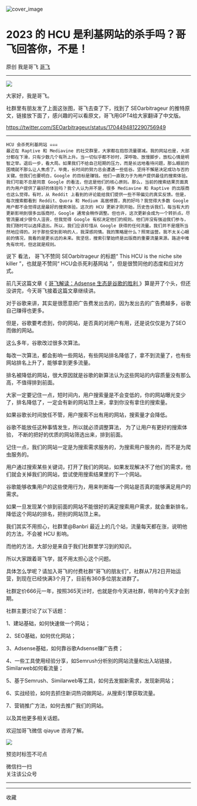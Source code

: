 ![cover_image](https://mmbiz.qpic.cn/sz_mmbiz_jpg/LBrX00GQeictSvd2Y7tUXAjHIiba2JswRhorYgErflqxdkDdkEwZMB9mJXiaHsGT37Ozs0BbrbfFOGnh6vXgr1kicg/0?wx_fmt=jpeg)

#  2023 的 HCU 是利基网站的杀手吗？哥飞回答你，不是！

原创  我是哥飞  [ 哥飞 ](javascript:void\(0\);)

__ _ _ _ _

![](https://mmbiz.qpic.cn/sz_mmbiz_png/LBrX00GQeictSvd2Y7tUXAjHIiba2JswRhaiciarvNAdTeDXNbEy9ZS5CCXWoL17kARSDznicECA9eFPgicUy3XSUdLg/640?wx_fmt=png)

大家好，我是哥飞。  

社群里有朋友发了上面这张图，哥飞去查了下，找到了 SEOarbitrageur
的推特原文，链接放下面了，感兴趣的可以看原文，哥飞用GPT4给大家翻译了中文版。

https://twitter.com/SEOarbitrageur/status/1704494812290756949

  *   *   *   *   *   *   *   *   *   *   *   *   *   *   *   *   *   *   *   *   *   *   *   *   *   *   *   *   * 

    
    
    HCU 会杀死利基网站 ☠️☠️☠️  
    最近在 Raptive 和 Mediavine 的社交群里，大家都在抱怨流量骤减。我的网站也是，大部分都在下滑，只有少数几个有所上升。当一切似乎都不妙时，深呼吸、放慢脚步，放松心情是明智之举。退后一步，看大局。如果我们不给自己短期的压力，而是长远地看待问题，那么眼前的困境就不那么让人焦虑了。毕竟，长时间的努力总会遭遇一些低谷。坚持不懈是决定成功与否的关键。但我们也要明白，Google 的目标是赚钱。他们一直致力于为用户提供最佳的搜索体验。我们可能不总是同意 Google 的看法，但这是他们的核心原则。那么，当前的搜索结果页面真的为用户提供了最好的体验吗？我个人认为并不是，很多 Mediavine 和 Raptive 的出版商也这么觉得。有时，从 Reddit 上看到的评论能给我们提供一些不带偏见的真实反馈。但是，每次搜索都看到 Reddit、Quora 和 Medium 高居榜首，真的好吗？我觉得大多数 Google 用户都不会觉得这是最好的搜索体验。这次的 HCU 更新才刚开始，历史告诉我们，每当有大的更新影响到很多出版商时，Google 通常会稍作调整。但也许，这次更新会成为一个转折点。尽管流量减少很令人沮丧，但我觉得 Google 有权决定他们的规则。他们并没有强迫我们参与，我们随时可以选择退出。所以，我们应该珍惜从 Google 获得的任何流量。我们并不是理所当然地应得的。对于那些受到影响的人，我深感同情。我的策略是什么？照常运营。我不太关心眼前的情况，我看的是更长远的未来。我坚信，搜索引擎始终是出版商的重要流量来源。路途中难免有坎坷，但这就是规则。

说下  看法，  哥飞不赞同  SEOarbitrageur 的标题“  This HCU is the niche site killer
”，也就是不赞同“  HCU会杀死利基网站  ”，但是很赞同他的态度和应对方式。

前几天这篇文章《 [ 哥飞解读：Adsense 生态是谷歌的胜利
](http://mp.weixin.qq.com/s?__biz=MjM5OTIzMzYyMA==&mid=2650080421&idx=1&sn=34a5221bd0fb6a3372c867332e7c2911&chksm=bf3f359e8848bc88a8680f640d03931e95380b367ef254de6bca981674fed23b542cf44b1cfd&scene=21#wechat_redirect)
》算是开了个头，但还没讲完，今天哥飞接着这篇文章继续讲。  

对于谷歌来讲，其实是很愿意把广告费发出去的，因为发出去的广告费越多，谷歌自己赚得也更多。

但是，谷歌要考虑到，你的网站，是否真的对用户有用，还是说仅仅是为了SEO而做的网站。

这么多年，谷歌改过很多次算法。

每改一次算法，都会影响一些网站，有些网站排名降低了，拿不到流量了，也有些网站排名上升了，能够拿到更多流量。

排名被降低的网站，很大原因就是谷歌的新算法认为这些网站的内容质量没有那么高，不值得排到前面。

大家一定要记住一点，短时间内，用户搜索量是不会变低的，你的网站曝光变少了，排名降低了，一定会有新的网站顶上来，拿到你没有拿住的搜索量。

如果谷歌长时间放任不管，用户搜索不出有用的网站，搜索量才会降低。

谷歌不能放任这种事情发生，所以就必须调整算法，  为了让用户有更好的搜索体验，  不断的把好的优质的网站筛选出来，排到前面。

记住一点，我们的网站一定是为搜索需求服务的，为搜索用户服务的，而不是为爬虫服务的。  

用户通过搜索某些关键词，打开了我们的网站，如果发现解决不了他们的需求，他们就会关掉我们的网站，尝试使用搜索结果里的下一个网站。

谷歌能够收集用户的这些使用行为，用来判断每一个网站是否真的能够满足用户的需求。  

如果一旦发现某个排到前面的网站不能很好的满足搜索用户需求，就会重新排名，降低这个网站的排名，把别的网站顶上来。  

我们其实不用担心，社群里@Banbri 最近上的几个站，流量每天都在涨，说明他的方法，不会被 HCU 影响。

而他的方法，大部分是来自于我们社群里学习到的知识。

所以大家跟着哥飞学，就不用太担心这个问题。

具体怎么学呢？请加入哥飞的付费社群“哥飞的朋友们”，社群从7月2日开始运营，到现在已经快满3个月了，目前有360多位朋友进群了。  

社群定价666元一年，按照365天计时，也就是你今天进社群，明年的今天才会到期。

社群主要讨论了以下话题：

1、建站基础，如何快速做一个网站；

2、SEO基础，如何优化网站；

3、Adsense基础，如何靠谷歌Adsense赚广告费；

4、一些工具使用经验分享，如Semrush分析别的网站流量和出入站链接，Similarweb如何看流量；

5、基于Semrush、Similarweb等工具，如何去发掘新需求，发现新网站；

6、实战经验，如何去抓住新词热词做网站，从搜索引擎获取流量。

7、营销推广方法，如何去推广我们的网站。

以及其他更多相关话题。

欢迎加哥飞微信 qiayue 咨询了解。

![](https://mmbiz.qpic.cn/sz_mmbiz_png/LBrX00GQeicsG8Pro6O9Hu75bIIiafZVPs3qlYeaNNJ1BpqNplEGgibL5m1bcq8a1N1rzoI5lia8aJjtHfgiaAADJJQ/640?wx_fmt=png)

  

预览时标签不可点

微信扫一扫  
关注该公众号





****



****



  收藏

